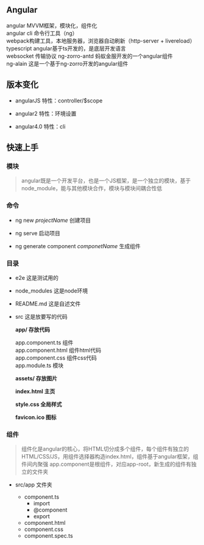 ## Angular

angular MVVM框架，模块化，组件化  
angular cli 命令行工具（ng）  
webpack构建工具，本地服务器，浏览器自动刷新（http-server + livereload）
typescript angular基于ts开发的，是底层开发语言   
websocket 传输协议
ng-zorro-antd 蚂蚁金服开发的一个angular组件  
ng-alain 这是一个基于ng-zorro开发的angular组件


## 版本变化

* angularJS 特性：controller/$scope

* angular2 特性：环境设置

* angular4.0 特性：cli


## 快速上手


### 模块

> angular既是一个开发平台，也是一个JS框架，是一个独立的模块，基于node_module，能与其他模块合作，模块与模块间耦合性低


### 命令

* ng new *projectName* 创建项目  

* ng serve 启动项目  

* ng generate component *componetName* 生成组件


### 目录

* e2e 这是测试用的

* node_modules 这是node环境

* README.md 这是自述文件

* src 这是放要写的代码  

	**app/ 存放代码**  
     
	app.component.ts 组件  
	app.component.html 组件html代码  
	app.component.css 组件css代码  
	app.module.ts 模块  
     
	**assets/ 存放图片**   
	 
	**index.html 主页**  
	
	**style.css 全局样式**  
	
	**favicon.ico 图标**
	
	
### 组件

> 组件化是angular的核心，将HTML切分成多个组件，每个组件有独立的HTML/CSS/JS，用组件选择器构造index.html，组件基于angular框架，组件间内聚强
> app.component是根组件，对应app-root，新生成的组件有独立的文件夹

* src/app 文件夹

	* component.ts
		* import
		* @component
		* export
	* component.html
	* component.css
	* component.spec.ts
	

